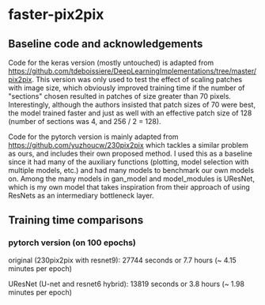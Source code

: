 # faster-pix2pix

## Baseline code and acknowledgements
Code for the keras version (mostly untouched) is adapted from https://github.com/tdeboissiere/DeepLearningImplementations/tree/master/pix2pix.
This version was only used to test the effect of scaling patches with image size, which obviously improved training time if the number of "sections"
chosen resulted in patches of size greater than 70 pixels. Interestingly, although the authors insisted that patch sizes of 70 were best, 
the model trained faster and just as well with an effective patch size of 128 (number of sections was 4, and 256 / 2 = 128).

Code for the pytorch version is mainly adapted from https://github.com/yuzhoucw/230pix2pix which tackles a similar problem as ours, and 
includes their own proposed method. I used this as a baseline since it had many of the auxiliary functions (plotting, model selection with 
multiple models, etc.) and had many models to benchmark our own models on. Among the many models in gan_model and model_modules is 
UResNet, which is my own model that takes inspiration from their approach of using ResNets as an intermediary bottleneck layer.


## Training time comparisons

### pytorch version (on 100 epochs)
original (230pix2pix with resnet9): 27744 seconds or 7.7 hours (~ 4.15 minutes per epoch)

UResNet (U-net and resnet6 hybrid): 13819 seconds or 3.8 hours (~ 1.98 minutes per epoch)
